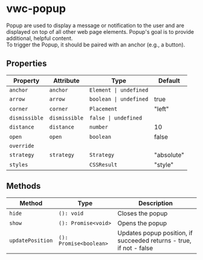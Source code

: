 # vwc-popup

Popup are used to display a message or notification to the user and are displayed on top of all other web page elements.
Popup's goal is to provide additional, helpful content.   
To trigger the Popup, it should be paired with an anchor (e.g., a button).

## Properties

| Property      | Attribute     | Type                   | Default    |
|---------------|---------------|------------------------|------------|
| `anchor`      | `anchor`      | `Element \| undefined` |            |
| `arrow`       | `arrow`       | `boolean \| undefined` | true       |
| `corner`      | `corner`      | `Placement`            | "left"     |
| `dismissible` | `dismissible` | `false \| undefined`   |            |
| `distance`    | `distance`    | `number`               | 10         |
| `open`        | `open`        | `boolean`              | false      |
| `override`    |               |                        |            |
| `strategy`    | `strategy`    | `Strategy`             | "absolute" |
| `styles`      |               | `CSSResult`            | "style"    |

## Methods

| Method           | Type                   | Description                                      |
|------------------|------------------------|--------------------------------------------------|
| `hide`           | `(): void`             | Closes the popup                                 |
| `show`           | `(): Promise<void>`    | Opens the popup                                  |
| `updatePosition` | `(): Promise<boolean>` | Updates popup position, if succeeded returns - true, if not - false |